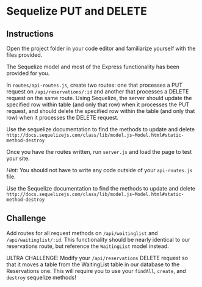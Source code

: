 # Sequelize PUT and DELETE

## Instructions

Open the project folder in your code editor and familiarize yourself with the files provided.

The Sequelize model and most of the Express functionality has been provided for you.

In `routes/api-routes.js`, create two routes: one that processes a PUT request on `/api/reservations/:id` and another that processes a DELETE request on the same route. Using Sequelize, the server should update the specified row within table (and only that row) when it processes the PUT request, and should delete the specified row within the table (and only that row) when it processes the DELETE request.

Use the sequelize documentation to find the methods to update and delete `http://docs.sequelizejs.com/class/lib/model.js~Model.html#static-method-destroy`

Once you have the routes written, run `server.js` and load the page to test your site.

_Hint:_ You should not have to write any code outside of your `api-routes.js` file.

Use the Sequelize documentation to find the methods to update and delete `http://docs.sequelizejs.com/class/lib/model.js~Model.html#static-method-destroy`

## Challenge

Add routes for all request methods on `/api/waitinglist` and `/api/waitinglist/:id`. This functionality should be nearly identical to our reservations route, but reference the `WaitingList` model instead.

ULTRA CHALLENGE: Modify your `/api/reservations` DELETE request so that it moves a table from the WaitingList table in our database to the Reservations one. This will require you to use your `findAll`, `create`, and `destroy` sequelize methods!